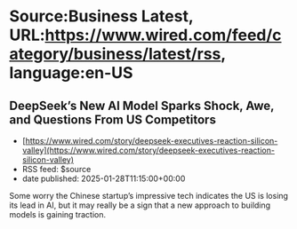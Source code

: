 # Source:Business Latest, URL:https://www.wired.com/feed/category/business/latest/rss, language:en-US

## DeepSeek’s New AI Model Sparks Shock, Awe, and Questions From US Competitors
 - [https://www.wired.com/story/deepseek-executives-reaction-silicon-valley](https://www.wired.com/story/deepseek-executives-reaction-silicon-valley)
 - RSS feed: $source
 - date published: 2025-01-28T11:15:00+00:00

Some worry the Chinese startup’s impressive tech indicates the US is losing its lead in AI, but it may really be a sign that a new approach to building models is gaining traction.

